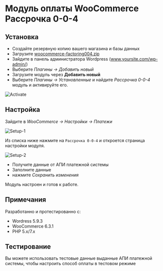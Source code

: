 # Модуль оплаты WooCommerce Рассрочка 0-0-4

## Установка

* Создайте резервную копию вашего магазина и базы данных
* Загрузите [woocommerce-factoring004.zip](https://github.com/bnpl-partners/factoring004-wp-woocommerce.git?raw=true)
* Зайдите в панель администратора Wordpress (www.yoursite.com/wp-admin/)
* Выберите _Плагины → Добавить новый_
* Загрузите модуль через **Добавить новый**
* Выберите _Плагины → Установленные_ и найдите _Рассрочка 0-0-4_ модуль и активируйте его.

![Activate](https://github.com/bnpl-partners/factoring004-wp-woocommerce/raw/main/doc/activate.png)

## Настройка

Зайдите в _WooCommerce → Настройки → Платежи_

![Setup-1](https://github.com/bnpl-partners/factoring004-wp-woocommerce/raw/main/doc/wc_settings.png)

Из списка ниже нажмите на `Рассрочка 0-0-4` и откроется
страница настройки модуля.


![Setup-2](https://github.com/bnpl-partners/factoring004-wp-woocommerce/raw/main/doc/payment_fields.png)

* Получите данные от АПИ платежной системы
* Заполните данные
* нажмите _Сохранить изменения_

Модуль настроен и готов к работе.

## Примечания

Разработанно и протестированно с:

* Wordress 5.9.3
* WooCommerce 6.3.1
* PHP 5.x/7.x

## Тестирование

Вы можете использовать тестовые данные выданные АПИ платежной системы, чтобы настроить способ оплаты в тестовом режиме